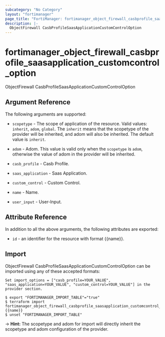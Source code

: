 ```yaml
---
subcategory: "No Category"
layout: "fortimanager"
page_title: "FortiManager: fortimanager_object_firewall_casbprofile_saasapplication_customcontrol_option"
description: |-
  ObjectFirewall CasbProfileSaasApplicationCustomControlOption
---
```


# fortimanager_object_firewall_casbprofile_saasapplication_customcontrol_option
ObjectFirewall CasbProfileSaasApplicationCustomControlOption

## Argument Reference


The following arguments are supported:

* `scopetype` - The scope of application of the resource. Valid values: `inherit`, `adom`, `global`. The `inherit` means that the scopetype of the provider will be inherited, and adom will also be inherited. The default value is `inherit`.
* `adom` - Adom. This value is valid only when the `scopetype` is `adom`, otherwise the value of adom in the provider will be inherited.
* `casb_profile` - Casb Profile.
* `saas_application` - Saas Application.
* `custom_control` - Custom Control.

* `name` - Name.
* `user_input` - User-Input.


## Attribute Reference

In addition to all the above arguments, the following attributes are exported:
* `id` - an identifier for the resource with format {{name}}.

## Import

ObjectFirewall CasbProfileSaasApplicationCustomControlOption can be imported using any of these accepted formats:
```
Set import_options = ["casb_profile=YOUR_VALUE", "saas_application=YOUR_VALUE", "custom_control=YOUR_VALUE"] in the provider section.

$ export "FORTIMANAGER_IMPORT_TABLE"="true"
$ terraform import fortimanager_object_firewall_casbprofile_saasapplication_customcontrol_option.labelname {{name}}
$ unset "FORTIMANAGER_IMPORT_TABLE"
```
-> **Hint:** The scopetype and adom for import will directly inherit the scopetype and adom configuration of the provider.
